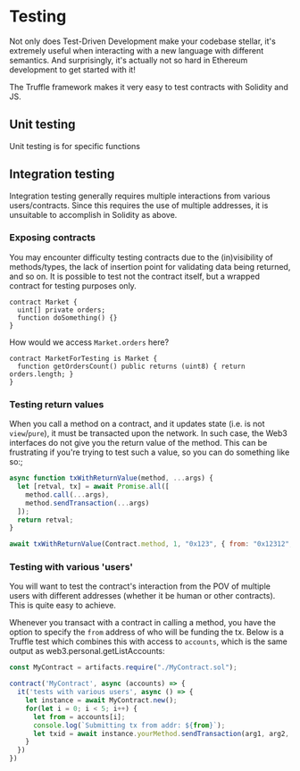 # Testing
Not only does Test-Driven Development make your codebase stellar, it's extremely useful when interacting with a new language with different semantics. And surprisingly, it's actually not so hard in Ethereum development to get started with it!

The Truffle framework makes it very easy to test contracts with Solidity and JS. 

## Unit testing
Unit testing is for specific functions

## Integration testing
Integration testing generally requires multiple interactions from various users/contracts. Since this requires the use of multiple addresses, it is unsuitable to accomplish in Solidity as above.

### Exposing contracts
You may encounter difficulty testing contracts due to the (in)visibility of methods/types, the lack of insertion point for validating data being returned, and so on. It is possible to test not the contract itself, but a wrapped contract for testing purposes only.

```sol
contract Market {
  uint[] private orders;
  function doSomething() {}
}
```

How would we access `Market.orders` here?

```sol
contract MarketForTesting is Market {
  function getOrdersCount() public returns (uint8) { return orders.length; }
}
```

### Testing return values
When you call a method on a contract, and it updates state (i.e. is not `view`/`pure`), it must be transacted upon the network. In such case, the Web3 interfaces do not give you the return value of the method. This can be frustrating if you're trying to test such a value, so you can do something like so:;

```js
async function txWithReturnValue(method, ...args) {
  let [retval, tx] = await Promise.all([
    method.call(...args),
    method.sendTransaction(...args)
  ]);
  return retval;
}

await txWithReturnValue(Contract.method, 1, "0x123", { from: "0x12312", value: 2 }); 
```

### Testing with various 'users'
You will want to test the contract's interaction from the POV of multiple users with different addresses (whether it be human or other contracts). This is quite easy to achieve.

Whenever you transact with a contract in calling a method, you have the option to specify the `from` address of who will be funding the tx. Below is a Truffle test which combines this with access to `accounts`, which is the same output as web3.personal.getListAccounts:

```js
const MyContract = artifacts.require("./MyContract.sol");

contract('MyContract', async (accounts) => {
  it('tests with various users', async () => {
    let instance = await MyContract.new();
    for(let i = 0; i < 5; i++) {
      let from = accounts[i];
      console.log(`Submitting tx from addr: ${from}`);
      let txid = await instance.yourMethod.sendTransaction(arg1, arg2, { from, });
    }
  })
})
```



